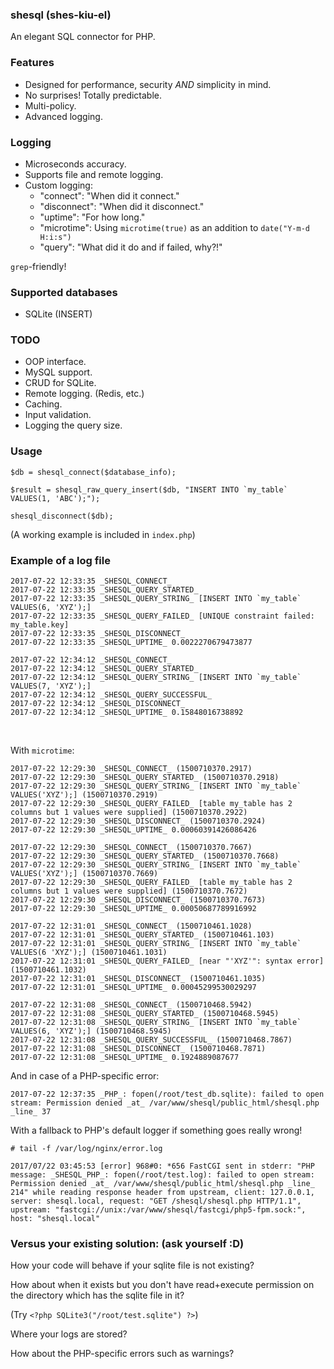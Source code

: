 ### shesql (shes-kiu-el)
An elegant SQL connector for PHP.

### Features
 - Designed for performance, security *AND* simplicity in mind.
 - No surprises! Totally predictable.
 - Multi-policy.
 - Advanced logging.

### Logging
 - Microseconds accuracy.
 - Supports file and remote logging.
 - Custom logging: 
   - "connect": "When did it connect."
   - "disconnect": "When did it disconnect."
   - "uptime": "For how long."
   - "microtime": Using `microtime(true)` as an addition to `date("Y-m-d H:i:s")`
   - "query": "What did it do and if failed, why?!"

`grep`-friendly!

### Supported databases
 - SQLite (INSERT)

### TODO
 - OOP interface.
 - MySQL support.
 - CRUD for SQLite.
 - Remote logging. (Redis, etc.)
 - Caching.
 - Input validation.
 - Logging the query size.

### Usage
```
$db = shesql_connect($database_info);

$result = shesql_raw_query_insert($db, "INSERT INTO `my_table` VALUES(1, 'ABC');");

shesql_disconnect($db);
```
(A working example is included in `index.php`)

### Example of a log file
```
2017-07-22 12:33:35 _SHESQL_CONNECT_
2017-07-22 12:33:35 _SHESQL_QUERY_STARTED_
2017-07-22 12:33:35 _SHESQL_QUERY_STRING_ [INSERT INTO `my_table` VALUES(6, 'XYZ');]
2017-07-22 12:33:35 _SHESQL_QUERY_FAILED_ [UNIQUE constraint failed: my_table.key]
2017-07-22 12:33:35 _SHESQL_DISCONNECT_
2017-07-22 12:33:35 _SHESQL_UPTIME_ 0.0022270679473877

2017-07-22 12:34:12 _SHESQL_CONNECT_
2017-07-22 12:34:12 _SHESQL_QUERY_STARTED_
2017-07-22 12:34:12 _SHESQL_QUERY_STRING_ [INSERT INTO `my_table` VALUES(7, 'XYZ');]
2017-07-22 12:34:12 _SHESQL_QUERY_SUCCESSFUL_
2017-07-22 12:34:12 _SHESQL_DISCONNECT_
2017-07-22 12:34:12 _SHESQL_UPTIME_ 0.15848016738892
```
<br/>

With `microtime`:
```
2017-07-22 12:29:30 _SHESQL_CONNECT_ (1500710370.2917)
2017-07-22 12:29:30 _SHESQL_QUERY_STARTED_ (1500710370.2918)
2017-07-22 12:29:30 _SHESQL_QUERY_STRING_ [INSERT INTO `my_table` VALUES('XYZ');] (1500710370.2919)
2017-07-22 12:29:30 _SHESQL_QUERY_FAILED_ [table my_table has 2 columns but 1 values were supplied] (1500710370.2922)
2017-07-22 12:29:30 _SHESQL_DISCONNECT_ (1500710370.2924)
2017-07-22 12:29:30 _SHESQL_UPTIME_ 0.00060391426086426

2017-07-22 12:29:30 _SHESQL_CONNECT_ (1500710370.7667)
2017-07-22 12:29:30 _SHESQL_QUERY_STARTED_ (1500710370.7668)
2017-07-22 12:29:30 _SHESQL_QUERY_STRING_ [INSERT INTO `my_table` VALUES('XYZ');] (1500710370.7669)
2017-07-22 12:29:30 _SHESQL_QUERY_FAILED_ [table my_table has 2 columns but 1 values were supplied] (1500710370.7672)
2017-07-22 12:29:30 _SHESQL_DISCONNECT_ (1500710370.7673)
2017-07-22 12:29:30 _SHESQL_UPTIME_ 0.00050687789916992

2017-07-22 12:31:01 _SHESQL_CONNECT_ (1500710461.1028)
2017-07-22 12:31:01 _SHESQL_QUERY_STARTED_ (1500710461.103)
2017-07-22 12:31:01 _SHESQL_QUERY_STRING_ [INSERT INTO `my_table` VALUES(6 'XYZ');] (1500710461.1031)
2017-07-22 12:31:01 _SHESQL_QUERY_FAILED_ [near "'XYZ'": syntax error] (1500710461.1032)
2017-07-22 12:31:01 _SHESQL_DISCONNECT_ (1500710461.1035)
2017-07-22 12:31:01 _SHESQL_UPTIME_ 0.00045299530029297

2017-07-22 12:31:08 _SHESQL_CONNECT_ (1500710468.5942)
2017-07-22 12:31:08 _SHESQL_QUERY_STARTED_ (1500710468.5945)
2017-07-22 12:31:08 _SHESQL_QUERY_STRING_ [INSERT INTO `my_table` VALUES(6, 'XYZ');] (1500710468.5945)
2017-07-22 12:31:08 _SHESQL_QUERY_SUCCESSFUL_ (1500710468.7867)
2017-07-22 12:31:08 _SHESQL_DISCONNECT_ (1500710468.7871)
2017-07-22 12:31:08 _SHESQL_UPTIME_ 0.1924889087677
```

And in case of a PHP-specific error:
```
2017-07-22 12:37:35 _PHP_: fopen(/root/test_db.sqlite): failed to open stream: Permission denied _at_ /var/www/shesql/public_html/shesql.php _line_ 37
```

With a fallback to PHP's default logger if something goes really wrong!
```
# tail -f /var/log/nginx/error.log

2017/07/22 03:45:53 [error] 968#0: *656 FastCGI sent in stderr: "PHP message: _SHESQL_PHP_: fopen(/root/test.log): failed to open stream: Permission denied _at_ /var/www/shesql/public_html/shesql.php _line_ 214" while reading response header from upstream, client: 127.0.0.1, server: shesql.local, request: "GET /shesql/shesql.php HTTP/1.1", upstream: "fastcgi://unix:/var/www/shesql/fastcgi/php5-fpm.sock:", host: "shesql.local"

```

### Versus your existing solution: (ask yourself :D)
How your code will behave if your sqlite file is not existing?

How about when it exists but you don't have read+execute permission on the directory which has the sqlite file in it?

(Try `<?php SQLite3("/root/test.sqlite") ?>`)
<br />

Where your logs are stored?

How about the PHP-specific errors such as warnings?
